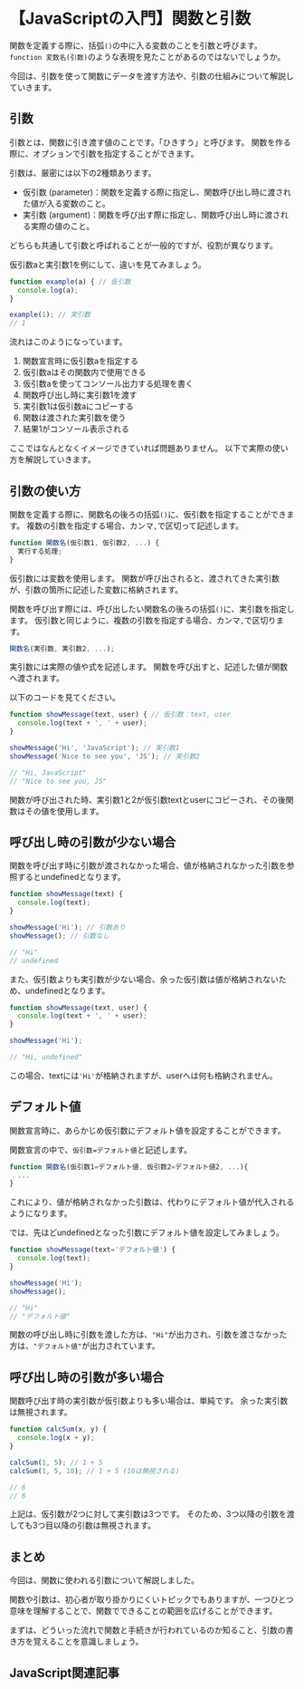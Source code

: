 # 【JavaScriptの入門】関数と引数

関数を定義する際に、括弧```()```の中に入る変数のことを引数と呼びます。
```function 変数名(引数)```のような表現を見たことがあるのではないでしょうか。

今回は、引数を使って関数にデータを渡す方法や、引数の仕組みについて解説していきます。

## 引数
引数とは、関数に引き渡す値のことです。「ひきすう」と呼びます。
関数を作る際に、オプションで引数を指定することができます。

引数は、厳密には以下の2種類あります。
* 仮引数 (parameter)：関数を定義する際に指定し、関数呼び出し時に渡された値が入る変数のこと。
* 実引数 (argument)：関数を呼び出す際に指定し、関数呼び出し時に渡される実際の値のこと。

どちらも共通して引数と呼ばれることが一般的ですが、役割が異なります。

仮引数aと実引数1を例にして、違いを見てみましょう。
```javascript
function example(a) { // 仮引数
  console.log(a);
}

example(1); // 実引数
// 1
 ```
流れはこのようになっています。
1. 関数宣言時に仮引数aを指定する
2. 仮引数aはその関数内で使用できる
3. 仮引数aを使ってコンソール出力する処理を書く
4. 関数呼び出し時に実引数1を渡す
5. 実引数1は仮引数aにコピーする
6. 関数は渡された実引数を使う
7. 結果1がコンソール表示される

ここではなんとなくイメージできていれば問題ありません。
以下で実際の使い方を解説していきます。

## 引数の使い方
関数を定義する際に、関数名の後ろの括弧```()```に、仮引数を指定することができます。
複数の引数を指定する場合、カンマ```,```で区切って記述します。
```javascript
function 関数名(仮引数1, 仮引数2, ...) {
  実行する処理;
}
```
仮引数には変数を使用します。
関数が呼び出されると、渡されてきた実引数が、引数の箇所に記述した変数に格納されます。

関数を呼び出す際には、呼び出したい関数名の後ろの括弧```()```に、実引数を指定します。
仮引数と同じように、複数の引数を指定する場合、カンマ```,```で区切ります。
```javascript
関数名(実引数, 実引数2, ...);
```
実引数には実際の値や式を記述します。
関数を呼び出すと、記述した値が関数へ渡されます。

以下のコードを見てください。
```javascript
function showMessage(text, user) { // 仮引数：text, user
  console.log(text + ', ' + user);
}

showMessage('Hi', 'JavaScript'); // 実引数1
showMessage('Nice to see you', 'JS'); // 実引数2

// "Hi, JavaScript"
// "Nice to see you, JS"
```
関数が呼び出された時、実引数1と2が仮引数textとuserにコピーされ、その後関数はその値を使用します。

## 呼び出し時の引数が少ない場合
関数を呼び出す時に引数が渡されなかった場合、値が格納されなかった引数を参照するとundefinedとなります。
```javascript
function showMessage(text) {
  console.log(text); 
}

showMessage('Hi'); // 引数あり
showMessage(); // 引数なし

// "Hi"
// undefined
```

また、仮引数よりも実引数が少ない場合、余った仮引数は値が格納されないため、undefinedとなります。
```javascript
function showMessage(text, user) {
  console.log(text + ', ' + user);
}

showMessage('Hi');

// "Hi, undefined"
```
この場合、textには```'Hi'```が格納されますが、userへは何も格納されません。

## デフォルト値
関数宣言時に、あらかじめ仮引数にデフォルト値を設定することができます。

関数宣言の中で、```仮引数=デフォルト値```と記述します。
```javascript
function 関数名(仮引数1=デフォルト値, 仮引数2=デフォルト値2, ...){
  ...
}
```
これにより、値が格納されなかった引数は、代わりにデフォルト値が代入されるようになります。

では、先ほどundefinedとなった引数にデフォルト値を設定してみましょう。
```javascript
function showMessage(text='デフォルト値') {
  console.log(text); 
}

showMessage('Hi'); 
showMessage(); 

// "Hi"
// "デフォルト値"
```
関数の呼び出し時に引数を渡した方は、```"Hi"```が出力され、引数を渡さなかった方は、```"デフォルト値"```が出力されています。

## 呼び出し時の引数が多い場合
関数呼び出す時の実引数が仮引数よりも多い場合は、単純です。
余った実引数は無視されます。

```javascript
function calcSum(x, y) {
  console.log(x + y);
}

calcSum(1, 5); // 1 + 5
calcSum(1, 5, 10); // 1 + 5 (10は無視される)

// 6
// 6
```
上記は、仮引数が2つに対して実引数は3つです。
そのため、3つ以降の引数を渡しても3つ目以降の引数は無視されます。

## まとめ
今回は、関数に使われる引数について解説しました。

関数や引数は、初心者が取り掛かりにくいトピックでもありますが、一つひとつ意味を理解することで、関数でできることの範囲を広げることができます。

まずは、どういった流れで関数と手続きが行われているのか知ること、引数の書き方を覚えることを意識しましょう。

## JavaScript関連記事
<a clink src="https://tcd-theme.com/2022/04/javascript-function-declaration.html">